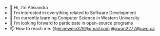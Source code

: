 - 👋 Hi, I’m Alexandra
- 👀 I’m interested in everything related to Software Development
- 🌱 I’m currently learning Computer Science in Western University
- 💞️ I’m looking forward to participate in open-source programs
- 📫 How to reach me: @jennewein379@gmail.com  @xwan2272@uwo.ca

<!---
jennewein379/jennewein379 is a ✨ special ✨ repository because its `README.md` (this file) appears on your GitHub profile.
You can click the Preview link to take a look at your changes.
--->
